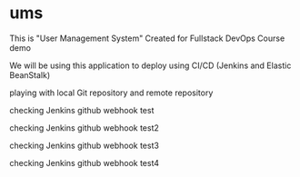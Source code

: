 # ums

This is "User Management System" Created for Fullstack DevOps Course demo

We will be using this application to deploy using CI/CD (Jenkins and Elastic BeanStalk)

playing with local Git repository and remote repository

checking Jenkins github webhook test

checking Jenkins github webhook test2

checking Jenkins github webhook test3

checking Jenkins github webhook test4
